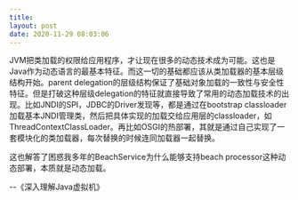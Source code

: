 ```yaml
---
title: 
layout: post
date: 2020-11-29 08:03:06
---
```


JVM把类加载的权限给应用程序，才让现在很多的动态技术成为可能。这也是Java作为动态语言的最基本特征。而这一切的基础都应该从类加载器的基本层级结构开始。parent delegation的层级结构保证了基础对象加载的一致性与安全性特征。但是打破这种层级delegation的特征就直接导致了常用的动态加载技术的出现。比如JNDI的SPI，JDBC的Driver发现等，都是通过在bootstrap classloader加载基本JNDI管理类，然后把具体实现的加载交给应用层的classloader，如ThreadContextClassLoader。再比如OSGI的热部署，其就是通过自己实现了一套模块化的类加载器，每次替换的时候连同加载器一起替换。

这也解答了困惑我多年的BeachService为什么能够支持beach processor这种动态部署，本质就是动态加载。

--《深入理解Java虚拟机》